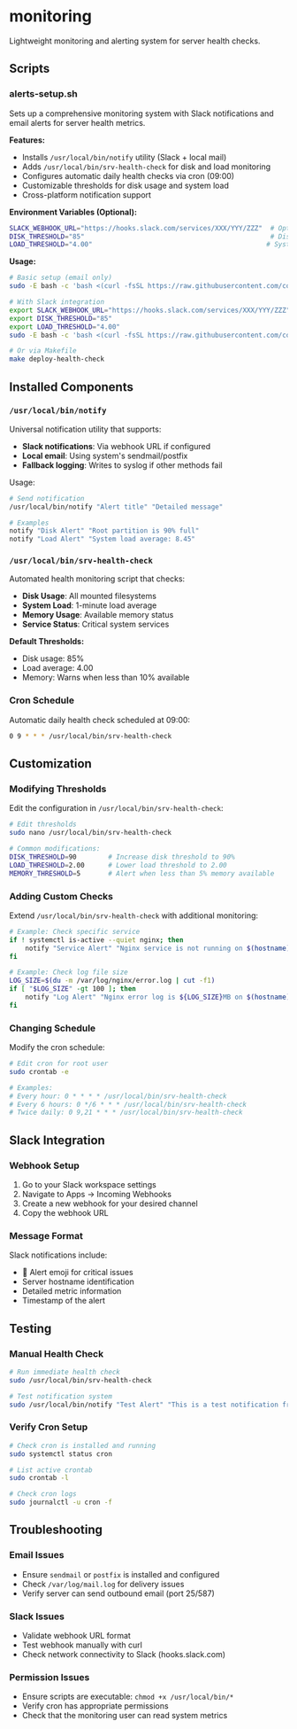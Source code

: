 # monitoring

Lightweight monitoring and alerting system for server health checks.

## Scripts

### alerts-setup.sh

Sets up a comprehensive monitoring system with Slack notifications and email alerts for server health metrics.

**Features:**
- Installs `/usr/local/bin/notify` utility (Slack + local mail)
- Adds `/usr/local/bin/srv-health-check` for disk and load monitoring
- Configures automatic daily health checks via cron (09:00)
- Customizable thresholds for disk usage and system load
- Cross-platform notification support

**Environment Variables (Optional):**

```bash
SLACK_WEBHOOK_URL="https://hooks.slack.com/services/XXX/YYY/ZZZ"  # Optional: Slack webhook
DISK_THRESHOLD="85"                                               # Disk usage alert threshold (%)
LOAD_THRESHOLD="4.00"                                            # System load alert threshold
```

**Usage:**

```bash
# Basic setup (email only)
sudo -E bash -c 'bash <(curl -fsSL https://raw.githubusercontent.com/codedsultan/srv-utils/main/monitoring/alerts-setup.sh)'

# With Slack integration
export SLACK_WEBHOOK_URL="https://hooks.slack.com/services/XXX/YYY/ZZZ"
export DISK_THRESHOLD="85"
export LOAD_THRESHOLD="4.00"
sudo -E bash -c 'bash <(curl -fsSL https://raw.githubusercontent.com/codedsultan/srv-utils/main/monitoring/alerts-setup.sh)'

# Or via Makefile
make deploy-health-check
```

## Installed Components

### `/usr/local/bin/notify`
Universal notification utility that supports:
- **Slack notifications**: Via webhook URL if configured
- **Local email**: Using system's sendmail/postfix
- **Fallback logging**: Writes to syslog if other methods fail

Usage:
```bash
# Send notification
/usr/local/bin/notify "Alert title" "Detailed message"

# Examples
notify "Disk Alert" "Root partition is 90% full"
notify "Load Alert" "System load average: 8.45"
```

### `/usr/local/bin/srv-health-check`
Automated health monitoring script that checks:
- **Disk Usage**: All mounted filesystems
- **System Load**: 1-minute load average
- **Memory Usage**: Available memory status
- **Service Status**: Critical system services

**Default Thresholds:**
- Disk usage: 85%
- Load average: 4.00
- Memory: Warns when less than 10% available

### Cron Schedule
Automatic daily health check scheduled at 09:00:
```bash
0 9 * * * /usr/local/bin/srv-health-check
```

## Customization

### Modifying Thresholds
Edit the configuration in `/usr/local/bin/srv-health-check`:

```bash
# Edit thresholds
sudo nano /usr/local/bin/srv-health-check

# Common modifications:
DISK_THRESHOLD=90        # Increase disk threshold to 90%
LOAD_THRESHOLD=2.00      # Lower load threshold to 2.00
MEMORY_THRESHOLD=5       # Alert when less than 5% memory available
```

### Adding Custom Checks
Extend `/usr/local/bin/srv-health-check` with additional monitoring:

```bash
# Example: Check specific service
if ! systemctl is-active --quiet nginx; then
    notify "Service Alert" "Nginx service is not running on $(hostname)"
fi

# Example: Check log file size
LOG_SIZE=$(du -m /var/log/nginx/error.log | cut -f1)
if [ "$LOG_SIZE" -gt 100 ]; then
    notify "Log Alert" "Nginx error log is ${LOG_SIZE}MB on $(hostname)"
fi
```

### Changing Schedule
Modify the cron schedule:

```bash
# Edit cron for root user
sudo crontab -e

# Examples:
# Every hour: 0 * * * * /usr/local/bin/srv-health-check
# Every 6 hours: 0 */6 * * * /usr/local/bin/srv-health-check
# Twice daily: 0 9,21 * * * /usr/local/bin/srv-health-check
```

## Slack Integration

### Webhook Setup
1. Go to your Slack workspace settings
2. Navigate to Apps → Incoming Webhooks
3. Create a new webhook for your desired channel
4. Copy the webhook URL

### Message Format
Slack notifications include:
- 🚨 Alert emoji for critical issues
- Server hostname identification  
- Detailed metric information
- Timestamp of the alert

## Testing

### Manual Health Check
```bash
# Run immediate health check
sudo /usr/local/bin/srv-health-check

# Test notification system
sudo /usr/local/bin/notify "Test Alert" "This is a test notification from $(hostname)"
```

### Verify Cron Setup
```bash
# Check cron is installed and running
sudo systemctl status cron

# List active crontab
sudo crontab -l

# Check cron logs
sudo journalctl -u cron -f
```

## Troubleshooting

### Email Issues
- Ensure `sendmail` or `postfix` is installed and configured
- Check `/var/log/mail.log` for delivery issues
- Verify server can send outbound email (port 25/587)

### Slack Issues
- Validate webhook URL format
- Test webhook manually with curl
- Check network connectivity to Slack (hooks.slack.com)

### Permission Issues
- Ensure scripts are executable: `chmod +x /usr/local/bin/*`
- Verify cron has appropriate permissions
- Check that the monitoring user can read system metrics